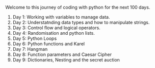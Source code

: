 Welcome to this journey of coding with python for the next 100 days.

1. Day 1: Working with variables to manage data.
2. Day 2: Understatnding data types and how to manipulate strings.
3. Day 3: Control flow and logical operators.
4. Day 4: Randomisation and python lists.
5. Day 5: Python Loops
6. Day 6: Python functions and Karel
7. Day 7: Hangman
8. Day 8: Function parameters and Caesar Cipher
9. Day 9: Dictionaries, Nesting and the secret auction
